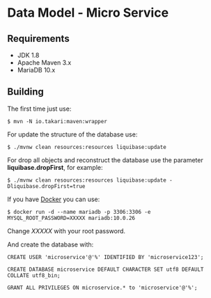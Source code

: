 # Data Model - Micro Service

## Requirements

- JDK 1.8
- Apache Maven 3.x
- MariaDB 10.x

## Building

The first time just use:

`$ mvn -N io.takari:maven:wrapper`

For update the structure of the database use:

`$ ./mvnw clean resources:resources liquibase:update`

For drop all objects and reconstruct the database use the parameter **liquibase.dropFirst**, for example:

`$ ./mvnw clean resources:resources liquibase:update -Dliquibase.dropFirst=true`

If you have [Docker](https://docker.io/) you can use:

`$ docker run -d --name mariadb -p 3306:3306 -e MYSQL_ROOT_PASSWORD=XXXXX mariadb:10.0.26`

Change _XXXXX_ with your root password.

And create the database with:

`CREATE USER 'microservice'@'%' IDENTIFIED BY 'microservice123';`

`CREATE DATABASE microservice DEFAULT CHARACTER SET utf8 DEFAULT COLLATE utf8_bin;`

`GRANT ALL PRIVILEGES ON microservice.* to 'microservice'@'%';`

